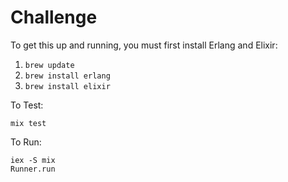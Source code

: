 # Challenge

To get this up and running, you must first install Erlang and Elixir:

1. ```brew update```
2. ```brew install erlang```
3. ```brew install elixir```

To Test:

```mix test```

To Run:

    iex -S mix
    Runner.run
